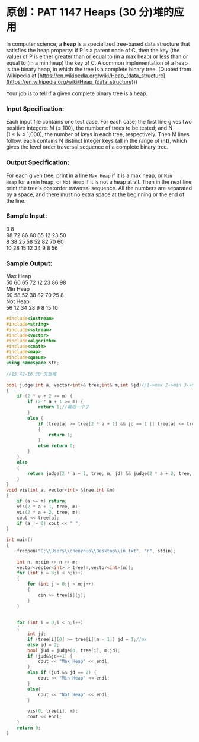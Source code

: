 # 原创：PAT 1147 Heaps (30 分)堆的应用

In computer science, a **heap** is a specialized tree-based data structure that satisfies the heap property: if P is a parent node of C, then the key (the value) of P is either greater than or equal to (in a max heap) or less than or equal to (in a min heap) the key of C. A common implementation of a heap is the binary heap, in which the tree is a complete binary tree. (Quoted from Wikipedia at [https://en.wikipedia.org/wiki/Heap_(data_structure](https://en.wikipedia.org/wiki/Heap_(data_structure)))

Your job is to tell if a given complete binary tree is a heap.

### Input Specification:

Each input file contains one test case. For each case, the first line gives two positive integers: M (≤ 100), the number of trees to be tested; and N (1 &lt; N ≤ 1,000), the number of keys in each tree, respectively. Then M lines follow, each contains N distinct integer keys (all in the range of **int**), which gives the level order traversal sequence of a complete binary tree.

### Output Specification:

For each given tree, print in a line `Max Heap` if it is a max heap, or `Min Heap` for a min heap, or `Not Heap` if it is not a heap at all. Then in the next line print the tree's postorder traversal sequence. All the numbers are separated by a space, and there must no extra space at the beginning or the end of the line.

### Sample Input:
3 8  
98 72 86 60 65 12 23 50  
8 38 25 58 52 82 70 60  
10 28 15 12 34 9 8 56  
### Sample Output:
Max Heap  
50 60 65 72 12 23 86 98  
Min Heap  
60 58 52 38 82 70 25 8  
Not Heap  
56 12 34 28 9 8 15 10  

```c++
#include<iostream>
#include<string>
#include<sstream>
#include<vector>
#include<algorithm>
#include<cmath>
#include<map>
#include<queue>
using namespace std;
 
//15.42-16.30 又是堆
 
bool judge(int a, vector<int>& tree,int& m,int &jd)//1->max 2->min 3->not 0->到底了 jd->预判
{
	if (2 * a + 2 >= m) {
		if (2 * a + 1 >= m) {
			return 1;//最后一个了
		}
		else {
			if (tree[a] >= tree[2 * a + 1] && jd == 1 || tree[a] <= tree[2 * a + 1] && jd == 2)
			{
				return 1;
			}
			else return 0;
		}
	}
	else
	{
		return judge(2 * a + 1, tree, m, jd) && judge(2 * a + 2, tree, m, jd) && (tree[a] >= tree[2 * a + 1] && jd == 1 || tree[a] <= tree[2 * a + 1] && jd == 2) && (tree[a] >= tree[2 * a + 2] && jd == 1 || tree[a] <= tree[2 * a + 2] && jd == 2);
	}
}
void vis(int a, vector<int> &tree,int &m)
{
	if (a >= m) return;
	vis(2 * a + 1, tree, m);
	vis(2 * a + 2, tree, m);
	cout << tree[a];
	if (a != 0) cout << " ";
}
 
int main()
{
	freopen("C:\\Users\\chenzhuo\\Desktop\\in.txt", "r", stdin);
	
	int n, m;cin >> n >> m;
	vector<vector<int> > tree(n,vector<int>(m));
	for (int i = 0;i < n;i++)
	{
		for (int j = 0;j < m;j++)
		{
			cin >> tree[i][j];
		}
	}
 
 
	for (int i = 0;i < n;i++)
	{
		int jd;
		if (tree[i][0] >= tree[i][m - 1]) jd = 1;//mx
		else jd = 2;
		bool jud = judge(0, tree[i], m,jd);
		if (jud&&jd==1) {
			cout << "Max Heap" << endl;
		}
		else if (jud && jd == 2) {
			cout << "Min Heap" << endl;
		}
		else{
			cout << "Not Heap" << endl;
		}
 
		vis(0, tree[i], m);
		cout << endl;
	}
	return 0;
}
```
 

